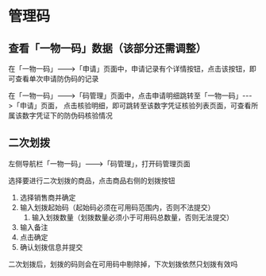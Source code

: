 # 管理码

## 查看「一物一码」数据（该部分还需调整）

在「一物一码」---&gt;「申请」页面中，申请记录有个详情按钮，点击该按钮，即可查看单次申请防伪码的记录

在「一物一码」---&gt;「码管理」页面中，点击申请明细跳转至「一物一码」---&gt;「申请」页面， 点击核验明细，即可跳转至该数字凭证核验列表页面，可查看所属该数字凭证下的防伪码核验情况

## 二次划拨

左侧导航栏「一物一码」---&gt;「码管理」，打开码管理页面

选择要进行二次划拨的商品，点击商品右侧的划拨按钮

1. 选择销售商并确定 
2. 输入划拨起始码（起始码必须在可用码范围内，否则不法提交）
   1. 输入划拨数量（划拨数量必须小于可用码总数量，否则无法提交） 
3. 输入备注
4. 点击确定
5. 确认划拨信息并提交

二次划拨后，划拨的码则会在可用码中剔除掉，下次划拨依然只划拨有效吗

